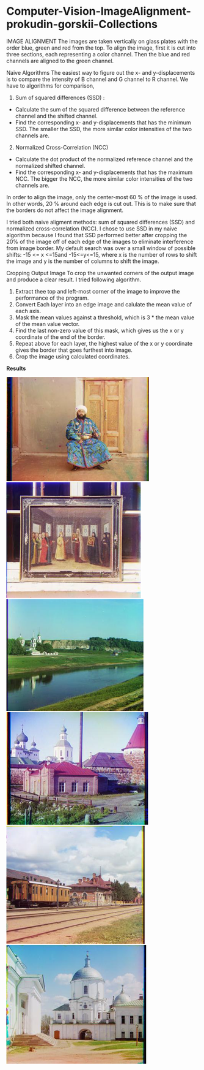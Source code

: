 # Computer-Vision-ImageAlignment-prokudin-gorskii-Collections

IMAGE ALIGNMENT The images are taken vertically on glass plates with the order blue, green and red
from the top. To align the image, first it is cut into three sections, each representing a color channel. Then
the blue and red channels are aligned to the green channel.

Naive Algorithms The easiest way to figure out the x- and y-displacements is to compare the intensity of
B channel and G channel to R channel. We have to algorithms for comparison,

1. Sum of squared differences (SSD) :

 - Calculate the sum of the squared difference between the reference channel and the shifted channel.
 - Find the corresponding x- and y-displacements that has the minimum SSD. The smaller the SSD, the more similar color intensities of the two channels are.

2. Normalized Cross-Correlation (NCC)

- Calculate the dot product of the normalized reference channel and the normalized shifted channel.
- Find the corresponding x- and y-displacements that has the maximum NCC. The bigger the NCC, the more similar color intensities of the two channels are.

In order to align the image, only the center-most 60 % of the image is used. In other words, 20 % around
each edge is cut out. This is to make sure that the borders do not affect the image alignment.

I tried both naive aligment methods: sum of squared differences (SSD) and normalized cross-correlation
(NCC). I chose to use SSD in my naive algorithm because I found that SSD performed better after cropping
the 20% of the image off of each edge of the images to eliminate interference from image border.
My default search was over a small window of possible shifts: -15 <= x <=15and -15<=y<=15, where x is the
number of rows to shift the image and y is the number of columns to shift the image.

Cropping Output Image To crop the unwanted corners of the output image and produce a clear result. I
tried following algorithm.

1. Extract thee top and left-most corner of the image to improve the performance of the program.
2. Convert Each layer into an edge image and calulate the mean value of each axis.
3. Mask the mean values against a threshold, which is 3 * the mean value of the mean value vector.
4. Find the last non-zero value of this mask, which gives us the x or y coordinate of the end of the border.
5. Repeat above for each layer, the highest value of the x or y coordinate gives the border that goes furthest into image.
6. Crop the image using calculated coordinates.

**Results**

![Image](./output/prokudin-gorskii/00153-aligned.jpg)
![Image](./output/prokudin-gorskii/00149-aligned.jpg)
![Image](./output/prokudin-gorskii/00125-aligned.jpg)
![Image](./output/prokudin-gorskii/00351-aligned.jpg)
![Image](./output/prokudin-gorskii/00398-aligned.jpg)
![Image](./output/prokudin-gorskii/01112-aligned.jpg)
